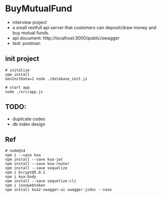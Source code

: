 # BuyMutualFund
- interview project
- a small restfull api server that customers can deposit/draw money and buy mutual funds.
- api document: http://localhost:3000/public/swagger
- test: postman

## init project
```
# initalize 
npm install
GenInitData=1 node ./database_init.js 

# start app
node ./src/app.js
```

## TODO: 
- duplicate codes
- db index design

## Ref
```
# node@14
npm i --save koa
npm install --save koa-jwt
npm install --save koa-router
npm install --save sequelize 
npm i bcrypt@5.0.1
npm i koa-body
npm install --save sequelize-cli
npm i jsonwebtoken
npm install koa2-swagger-ui swagger-jsdoc --save
```
